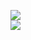 [![](https://img.shields.io/badge/Made%20With-Github%20Spray-lightgrey.svg?style=for-the-badge&logo=github)](https://github.com/Annihil/github-spray#1404)  
[![](https://i.imgur.com/2DrTn0Z.gif)](https://github.com/Annihil/github-spray)